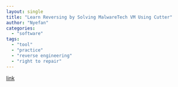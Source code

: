 ```yaml
---
layout: single
title: "Learn Reversing by Solving MalwareTech VM Using Cutter"
author: "Nyefan"
categories:
  - "software"
tags:
  - "tool"
  - "practice"
  - "reverse engineering"
  - "right to repair"
---
```

[link](https://daringjoker.wordpress.com/2019/11/26/malwaretech-vm/)